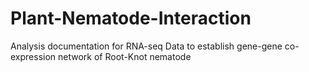 # Plant-Nematode-Interaction
Analysis documentation for RNA-seq Data to establish gene-gene co-expression network of Root-Knot nematode
